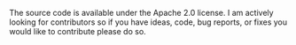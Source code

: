 The source code is available under the Apache 2.0 license. I am actively looking for contributors so if you have ideas, code, bug reports, or fixes you would like to contribute please do so.
